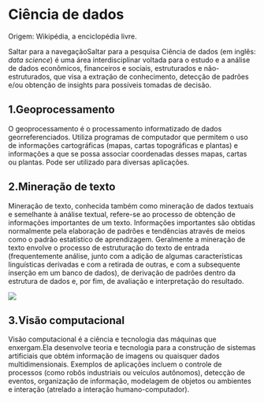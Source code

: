 # Ciência de dados

Origem: Wikipédia, a enciclopédia livre.

Saltar para a navegaçãoSaltar para a pesquisa
Ciência de dados (em inglês: *data science*) é uma área interdisciplinar voltada para o estudo e a análise de dados econômicos, financeiros e sociais, estruturados e não-estruturados, que visa a extração de conhecimento, detecção de padrões e/ou obtenção de insights para possíveis tomadas de decisão. 
## 1.Geoprocessamento
O geoprocessamento é o processamento informatizado de dados georreferenciados. Utiliza programas de computador que permitem o uso de informações cartográficas (mapas, cartas topográficas e plantas) e informações a que se possa associar coordenadas desses mapas, cartas ou plantas. Pode ser utilizado para diversas aplicações.

## 2.Mineração de texto
Mineração de texto, conhecida também como mineração de dados textuais e semelhante à análise textual, refere-se ao processo de obtenção de informações importantes de um texto. Informações importantes são obtidas normalmente pela elaboração de padrões e tendências através de meios como o padrão estatístico de aprendizagem. Geralmente a mineração de texto envolve o processo de estruturação do texto de entrada (frequentemente análise, junto com a adição de algumas características linguísticas derivadas e com a retirada de outras, e com a subsequente inserção em um banco de dados), de derivação de padrões dentro da estrutura de dados e, por fim, de avaliação e interpretação do resultado.

![](https://github.com/FelipeRamosOliveira/Auxiliares/blob/master/10544773.jpg)

## 3.Visão computacional 
Visão computacional é a ciência e tecnologia das máquinas que enxergam.Ela desenvolve teoria e tecnologia para a construção de sistemas artificiais que obtém informação de imagens ou quaisquer dados multidimensionais. Exemplos de aplicações incluem o controle de processos (como robôs industriais ou veículos autônomos), detecção de eventos, organização de informação, modelagem de objetos ou ambientes e interação (atrelado a interação humano-computador).

